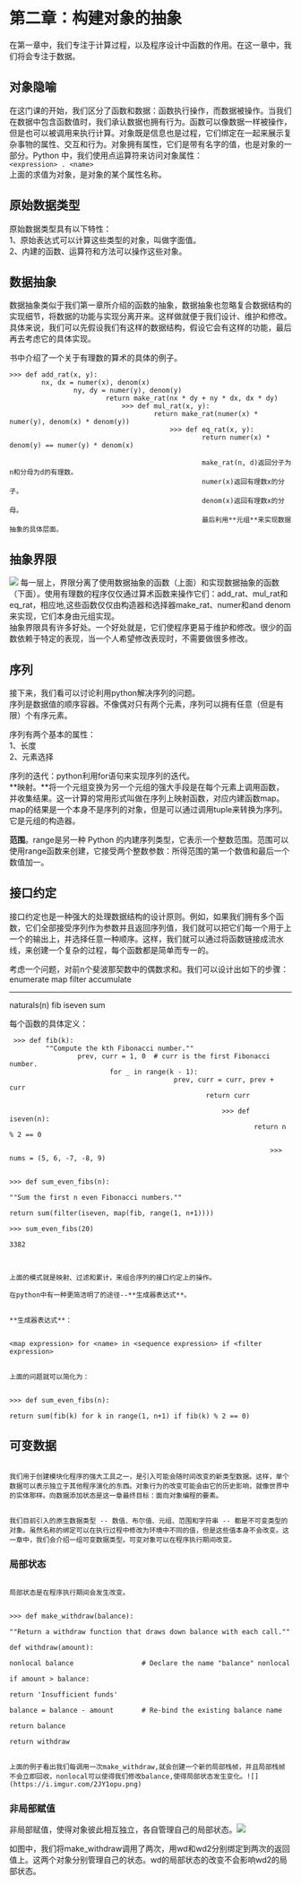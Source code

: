 # 第二章：构建对象的抽象 #
在第一章中，我们专注于计算过程，以及程序设计中函数的作用。在这一章中，我们将会专注于数据。

## 对象隐喻 ##

在这门课的开始，我们区分了函数和数据：函数执行操作，而数据被操作。当我们在数据中包含函数值时，我们承认数据也拥有行为。函数可以像数据一样被操作，但是也可以被调用来执行计算。对象既是信息也是过程，它们绑定在一起来展示复杂事物的属性、交互和行为。对象拥有属性，它们是带有名字的值，也是对象的一部分。Python 中，我们使用点运算符来访问对象属性：  
`<expression> . <name>`  
上面的<expression>求值为对象，<name>是对象的某个属性名称。

## 原始数据类型 ##

原始数据类型具有以下特性：  
1、原始表达式可以计算这些类型的对象，叫做字面值。  
2、内建的函数、运算符和方法可以操作这些对象。

## 数据抽象 ##

数据抽象类似于我们第一章所介绍的函数的抽象，数据抽象也忽略复合数据结构的实现细节，将数据的功能与实现分离开来。这样做就便于我们设计、维护和修改。具体来说，我们可以先假设我们有这样的数据结构，假设它会有这样的功能，最后再去考虑它的具体实现。

书中介绍了一个关于有理数的算术的具体的例子。

    >>> def add_rat(x, y):
            nx, dx = numer(x), denom(x)
                    ny, dy = numer(y), denom(y)
                            return make_rat(nx * dy + ny * dx, dx * dy)
                                >>> def mul_rat(x, y):
                                        return make_rat(numer(x) * numer(y), denom(x) * denom(y))
                                            >>> def eq_rat(x, y):
                                                    return numer(x) * denom(y) == numer(y) * denom(x)

                                                    make_rat(n, d)返回分子为n和分母为d的有理数。  
                                                    numer(x)返回有理数x的分子。  
                                                    denom(x)返回有理数x的分母。  
                                                    最后利用**元组**来实现数据抽象的具体层面。

## 抽象界限 ##

![](https://i.imgur.com/H0pk3cR.png)
每一层上，界限分离了使用数据抽象的函数（上面）和实现数据抽象的函数（下面）。使用有理数的程序仅仅通过算术函数来操作它们：add_rat、mul_rat和eq_rat，相应地,这些函数仅仅由构造器和选择器make_rat、numer和and denom来实现，它们本身由元组实现。  
抽象界限具有许多好处。一个好处就是，它们使程序更易于维护和修改。很少的函数依赖于特定的表现，当一个人希望修改表现时，不需要做很多修改。

## 序列 ##
接下来，我们看可以讨论利用python解决序列的问题。  
序列是数据值的顺序容器。不像偶对只有两个元素，序列可以拥有任意（但是有限）个有序元素。

序列有两个基本的属性：  
1、长度  
2、元素选择  

序列的迭代：python利用for语句来实现序列的迭代。  
**映射。**将一个元组变换为另一个元组的强大手段是在每个元素上调用函数，并收集结果。这一计算的常用形式叫做在序列上映射函数，对应内建函数map。map的结果是一个本身不是序列的对象，但是可以通过调用tuple来转换为序列。它是元组的构造器。

**范围**。range是另一种 Python 的内建序列类型，它表示一个整数范围。范围可以使用range函数来创建，它接受两个整数参数：所得范围的第一个数值和最后一个数值加一。


## 接口约定 ##

接口约定也是一种强大的处理数据结构的设计原则。例如，如果我们拥有多个函数，它们全部接受序列作为参数并且返回序列值，我们就可以把它们每一个用于上一个的输出上，并选择任意一种顺序。这样，我们就可以通过将函数链接成流水线，来创建一个复杂的过程，每个函数都是简单而专一的。   

考虑一个问题，对前n个斐波那契数中的偶数求和。我们可以设计出如下的步骤：  
 enumerate     map    filter  accumulate
 -----------    ---    ------  ----------
 naturals(n)    fib    iseven     sum

 每个函数的具体定义：  

     >>> def fib(k):
             ""Compute the kth Fibonacci number.""  
                     prev, curr = 1, 0  # curr is the first Fibonacci number.
                             for _ in range(k - 1):
                                             prev, curr = curr, prev + curr
                                                     return curr
                                                     
                                                         >>> def iseven(n):
                                                                 return n % 2 == 0
                                                                 
                                                                     >>> nums = (5, 6, -7, -8, 9)
                                                                     
                                                                         >>> def sum_even_fibs(n):
                                                                                 ""Sum the first n even Fibonacci numbers.""
                                                                                         return sum(filter(iseven, map(fib, range(1, n+1))))
                                                                                            >>> sum_even_fibs(20)
                                                                                                3382
                                                                                                
                                                                                                
                                                                                                上面的模式就是映射、过滤和累计，来组合序列的接口约定上的操作。  
                                                                                                在python中有一种更简洁明了的途径--**生成器表达式**。
                                                                                                
                                                                                                **生成器表达式**：
                                                                                                
                                                                                                    <map expression> for <name> in <sequence expression> if <filter expression>
                                                                                                    
                                                                                                    上面的问题就可以简化为：  
                                                                                                    
                                                                                                        >>> def sum_even_fibs(n):
                                                                                                                return sum(fib(k) for k in range(1, n+1) if fib(k) % 2 == 0)
                                                                                                                
                                                                                                                
                                                                                                                
## 可变数据 ##
                                                                                                                
                                                                                                                我们用于创建模块化程序的强大工具之一，是引入可能会随时间改变的新类型数据。这样，单个数据可以表示独立于其他程序演化的东西。对象行为的改变可能会由它的历史影响，就像世界中的实体那样。向数据添加状态是这一章最终目标：面向对象编程的要素。
                                                                                                                
                                                                                                                我们目前引入的原生数据类型 -- 数值、布尔值、元组、范围和字符串 -- 都是不可变类型的对象。虽然名称的绑定可以在执行过程中修改为环境中不同的值，但是这些值本身不会改变。这一章中，我们会介绍一组可变数据类型。可变对象可以在程序执行期间改变。
                                                                                                                
### 局部状态 ###
                                                                                                                
                                                                                                                局部状态是在程序执行期间会发生改变。
                                                                                                                
                                                                                                                    >>> def make_withdraw(balance):
                                                                                                                            ""Return a withdraw function that draws down balance with each call.""
                                                                                                                                    def withdraw(amount):
                                                                                                                                                nonlocal balance                 # Declare the name "balance" nonlocal
                                                                                                                                                            if amount > balance:
                                                                                                                                                                                return 'Insufficient funds'
                                                                                                                                                                                            balance = balance - amount       # Re-bind the existing balance name
                                                                                                                                                                                                        return balance
                                                                                                                                                                                                                return withdraw

                                                                                                                                                                                                                上面的例子看出我们每调用一次make_withdraw,就会创建一个新的局部栈帧，并且局部栈帧不会立即回收，nonlocal可以使得我们修改balance,使得局部状态发生变化。![](https://i.imgur.com/2JY1opu.png)

### 非局部赋值 ###

非局部赋值，使得对象彼此相互独立，各自管理自己的局部状态。![](https://i.imgur.com/lsE6udM.png)

如图中，我们将make_withdraw调用了两次，用wd和wd2分别绑定到两次的返回值上。这两个对象分别管理自己的状态。wd的局部状态的改变不会影响wd2的局部状态。

